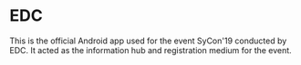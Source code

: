 # EDC

This is the official Android app used for the event SyCon'19 conducted by EDC.
It acted as the information hub and registration medium for the event.
